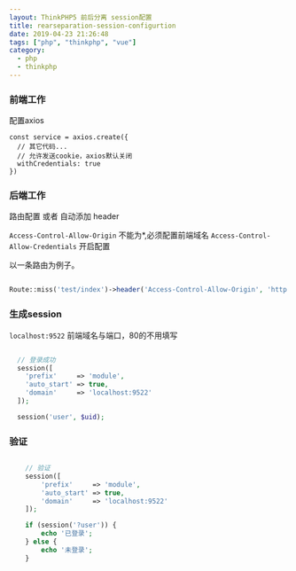 ```yaml
---
layout: ThinkPHP5 前后分离 session配置
title: rearseparation-session-configurtion
date: 2019-04-23 21:26:48
tags: ["php", "thinkphp", "vue"]
category:
  - php
  - thinkphp
---
```



### 前端工作
配置axios

```
const service = axios.create({
  // 其它代码...
  // 允许发送cookie，axios默认关闭
  withCredentials: true
})
```

### 后端工作
路由配置 或者 自动添加 header

`Access-Control-Allow-Origin` 不能为*,必须配置前端域名
`Access-Control-Allow-Credentials` 开启配置

以一条路由为例子。

```php

Route::miss('test/index')->header('Access-Control-Allow-Origin', 'http://前端域名')->header('Access-Control-Allow-Credentials', 'true')->allowCrossDomain();

```

### 生成session
`localhost:9522` 前端域名与端口，80的不用填写

```php

  // 登录成功
  session([
    'prefix'     => 'module',
    'auto_start' => true,
    'domain'     => 'localhost:9522'
  ]);

  session('user', $uid);

```

### 验证

```php

    // 验证
    session([
        'prefix'     => 'module',
        'auto_start' => true,
        'domain'     => 'localhost:9522'
    ]);

    if (session('?user')) {
        echo '已登录';
    } else {
        echo '未登录';
    }

```
